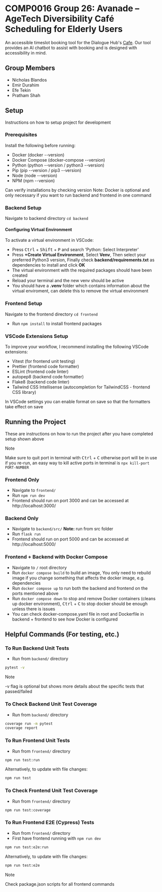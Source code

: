 # COMP0016 Group 26: Avanade – AgeTech Diversibility Café Scheduling for Elderly Users​

An accessible timeslot booking tool for the Dialogue Hub's [Cafe](https://dialoguehub.co.uk/dialogue-cafe). Our tool provides an AI chatbot to assist with booking and is designed with accessibility in mind.

## Group Members

- Nicholas Blandos
- Emir Durahim
- Efe Tekin
- Pratham Shah

## Setup
Instructions on how to setup project for development
### Prerequisites

Install the following before running:
- Docker (docker --version)
- Docker Compose (docker-compose --version) 
- Python (python --version / python3 --version)
- Pip (pip --version / pip3 --version)
- Node (node --version)
- NPM (npm --version)
  
Can verify installations by checking version
Note: Docker is optional and only necessary if you want to run backend and frontend in one command

### Backend Setup
Navigate to backend directory ```cd backend```
#### Configuring Virtual Environment
To activate a virtual environment in VSCode:
- Press <kbd>Ctrl</kbd> + <kbd>Shift</kbd> + <kbd>P</kbd> and search 'Python: Select Interpreter'
- Press **+Create Virtual Environment**, Select **Venv**, Then select your preferred Python3 version, Finally check **backend/requirements.txt** as dependencies to install and click **OK**
- The virtual environment with the required packages should have been created
- Reload your terminal and the new venv should be active
- You should have a **.venv** folder which contains information about the virtual enviroment, can delete this to remove the virtual environment

### Frontend Setup
Navigate to the frontend directory ```cd frontend```
- Run ```npm install``` to install frontend packages

### VSCode Extensions Setup
To improve your workflow, I recommend installing the following VSCode extensions:
- Vitest (for frontend unit testing)
- Prettier (frontend code formatter)
- ESLint (frontend code linter)
- autopep8 (backend code formatter)
- Flake8 (backend code linter)
- Tailwind CSS Intellisense (autocompletion for TailwindCSS - frontend CSS library)

In VSCode settings you can enable format on save so that the formatters take effect on save

## Running the Project
These are instructions on how to run the project after you have completed setup shown above

> [!NOTE]
Make sure to quit port in terminal with <kbd>Ctrl</kbd> + <kbd>C</kbd> otherwise port will be in use if you re-run, an easy way to kill active ports in terminal is ```npx kill-port PORT-NUMBER```

### Frontend Only
- Navigate to ```frontend/```
- Run ```npm run dev```
- Frontend should run on port 3000 and can be accessed at http://localhost:3000/

### Backend Only
- Navigate to ```backend/src/``` **Note:** run from src folder
- Run ```flask run```
- Frontend should run on port 5000 and can be accessed at http://localhost:5000/

### Frontend + Backend with Docker Compose
- Navigate to ```/``` root directory
- Run ```docker compose build``` to build an image, You only need to rebuild image if you change something that affects the docker image, e.g. dependencies
- Run ```docker compose up``` to run both the backend and frontend on the ports mentioned above
- Run ```docker compose down``` to stop and remove Docker containers (cleans up docker environment), <kbd>Ctrl</kbd> + <kbd>C</kbd> to stop docker should be enough unless there is issues
- You can check docker-compose.yaml file in root and Dockerfile in backend + frontend to see how Docker is configured

## Helpful Commands (For testing, etc.)
### To Run Backend Unit Tests

- Run from ```backend/``` directory
```bash
pytest -v
```
> [!NOTE]
-v flag is optional but shows more details about the specific tests that passed/failed

### To Check Backend Unit Test Coverage

- Run from ```backend/``` directory
```bash
coverage run -m pytest
coverage report
```

### To Run Frontend Unit Tests
- Run from ```frontend/``` directory
```bash
npm run test:run
```

Alternatively, to update with file changes:
```bash
npm run test
```

### To Check Frontend Unit Test Coverage
- Run from ```frontend/``` directory
```bash
npm run test:coverage
```

### To Run Frontend E2E (Cypress) Tests
- Run from ```frontend/``` directory
- First have frontend running with ```npm run dev```
```bash
npm run test:e2e:run
```

Alternatively, to update with file changes:
```bash
npm run test:e2e
```

> [!NOTE]
Check package.json scripts for all frontend commands
